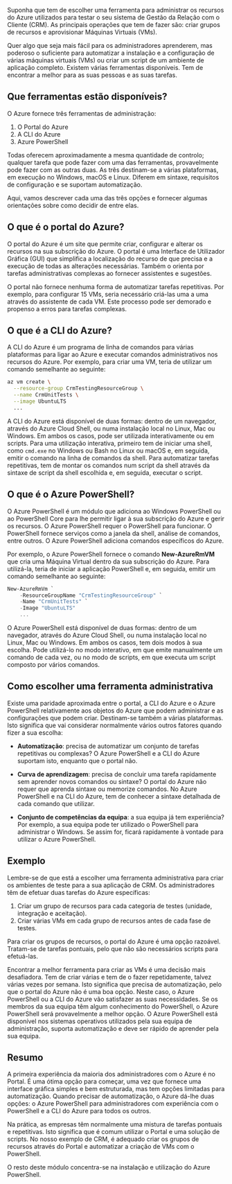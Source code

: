 Suponha que tem de escolher uma ferramenta para administrar os recursos do Azure utilizados para testar o seu sistema de Gestão da Relação com o Cliente (CRM). As principais operações que tem de fazer são: criar grupos de recursos e aprovisionar Máquinas Virtuais (VMs).

Quer algo que seja mais fácil para os administradores aprenderem, mas poderoso o suficiente para automatizar a instalação e a configuração de várias máquinas virtuais (VMs) ou criar um script de um ambiente de aplicação completo. Existem várias ferramentas disponíveis. Tem de encontrar a melhor para as suas pessoas e as suas tarefas.

## <a name="what-tools-are-available"></a>Que ferramentas estão disponíveis?
O Azure fornece três ferramentas de administração: 

1. O Portal do Azure 
2. A CLI do Azure
3. Azure PowerShell

Todas oferecem aproximadamente a mesma quantidade de controlo; qualquer tarefa que pode fazer com uma das ferramentas, provavelmente pode fazer com as outras duas. As três destinam-se a várias plataformas, em execução no Windows, macOS e Linux. Diferem em sintaxe, requisitos de configuração e se suportam automatização.

Aqui, vamos descrever cada uma das três opções e fornecer algumas orientações sobre como decidir de entre elas. 

## <a name="what-is-the-azure-portal"></a>O que é o portal do Azure?
O portal do Azure é um site que permite criar, configurar e alterar os recursos na sua subscrição do Azure. O portal é uma Interface de Utilizador Gráfica (GUI) que simplifica a localização do recurso de que precisa e a execução de todas as alterações necessárias. Também o orienta por tarefas administrativas complexas ao fornecer assistentes e sugestões.

O portal não fornece nenhuma forma de automatizar tarefas repetitivas. Por exemplo, para configurar 15 VMs, seria necessário criá-las uma a uma através do assistente de cada VM. Este processo pode ser demorado e propenso a erros para tarefas complexas. 

## <a name="what-is-the-azure-cli"></a>O que é a CLI do Azure?
A CLI do Azure é um programa de linha de comandos para várias plataformas para ligar ao Azure e executar comandos administrativos nos recursos do Azure. Por exemplo, para criar uma VM, teria de utilizar um comando semelhante ao seguinte:

```bash
az vm create \
  --resource-group CrmTestingResourceGroup \
  --name CrmUnitTests \
  --image UbuntuLTS
  ...
```

A CLI do Azure está disponível de duas formas: dentro de um navegador, através do Azure Cloud Shell, ou numa instalação local no Linux, Mac ou Windows. Em ambos os casos, pode ser utilizada interativamente ou em scripts. Para uma utilização interativa, primeiro tem de iniciar uma shell, como `cmd.exe` no Windows ou Bash no Linux ou macOS e, em seguida, emitir o comando na linha de comandos da shell. Para automatizar tarefas repetitivas, tem de montar os comandos num script da shell através da sintaxe de script da shell escolhida e, em seguida, executar o script.

## <a name="what-is-azure-powershell"></a>O que é o Azure PowerShell?
O Azure PowerShell é um módulo que adiciona ao Windows PowerShell ou ao PowerShell Core para lhe permitir ligar à sua subscrição do Azure e gerir os recursos. O Azure PowerShell requer o PowerShell para funcionar. O PowerShell fornece serviços como a janela da shell, análise de comandos, entre outros. O Azure PowerShell adiciona comandos específicos do Azure.

Por exemplo, o Azure PowerShell fornece o comando **New-AzureRmVM** que cria uma Máquina Virtual dentro da sua subscrição do Azure. Para utilizá-la, teria de iniciar a aplicação PowerShell e, em seguida, emitir um comando semelhante ao seguinte:

```powershell
New-AzureRmVm `
    -ResourceGroupName "CrmTestingResourceGroup" `
    -Name "CrmUnitTests" `
    -Image "UbuntuLTS"
    ...
```

O Azure PowerShell está disponível de duas formas: dentro de um navegador, através do Azure Cloud Shell, ou numa instalação local no Linux, Mac ou Windows. Em ambos os casos, tem dois modos à sua escolha. Pode utilizá-lo no modo interativo, em que emite manualmente um comando de cada vez, ou no modo de scripts, em que executa um script composto por vários comandos.

## <a name="how-to-choose-an-administrative-tool"></a>Como escolher uma ferramenta administrativa
Existe uma paridade aproximada entre o portal, a CLI do Azure e o Azure PowerShell relativamente aos objetos do Azure que podem administrar e as configurações que podem criar. Destinam-se também a várias plataformas. Isto significa que vai considerar normalmente vários outros fatores quando fizer a sua escolha:

- **Automatização**: precisa de automatizar um conjunto de tarefas repetitivas ou complexas? O Azure PowerShell e a CLI do Azure suportam isto, enquanto que o portal não.

- **Curva de aprendizagem**: precisa de concluir uma tarefa rapidamente sem aprender novos comandos ou sintaxe? O portal do Azure não requer que aprenda sintaxe ou memorize comandos. No Azure PowerShell e na CLI do Azure, tem de conhecer a sintaxe detalhada de cada comando que utilizar.

- **Conjunto de competências da equipa**: a sua equipa já tem experiência? Por exemplo, a sua equipa pode ter utilizado o PowerShell para administrar o Windows. Se assim for, ficará rapidamente à vontade para utilizar o Azure PowerShell.

## <a name="example"></a>Exemplo
Lembre-se de que está a escolher uma ferramenta administrativa para criar os ambientes de teste para a sua aplicação de CRM. Os administradores têm de efetuar duas tarefas do Azure específicas:

1. Criar um grupo de recursos para cada categoria de testes (unidade, integração e aceitação).
2. Criar várias VMs em cada grupo de recursos antes de cada fase de testes.

Para criar os grupos de recursos, o portal do Azure é uma opção razoável. Tratam-se de tarefas pontuais, pelo que não são necessários scripts para efetuá-las.

Encontrar a melhor ferramenta para criar as VMs é uma decisão mais desafiadora. Tem de criar várias e tem de o fazer repetidamente, talvez várias vezes por semana. Isto significa que precisa de automatização, pelo que o portal do Azure não é uma boa opção. Neste caso, o Azure PowerShell ou a CLI do Azure vão satisfazer as suas necessidades. Se os membros da sua equipa têm algum conhecimento do PowerShell, o Azure PowerShell será provavelmente a melhor opção. O Azure PowerShell está disponível nos sistemas operativos utilizados pela sua equipa de administração, suporta automatização e deve ser rápido de aprender pela sua equipa.

## <a name="summary"></a>Resumo
A primeira experiência da maioria dos administradores com o Azure é no Portal. É uma ótima opção para começar, uma vez que fornece uma interface gráfica simples e bem estruturada, mas tem opções limitadas para automatização. Quando precisar de automatização, o Azure dá-lhe duas opções: o Azure PowerShell para administradores com experiência com o PowerShell e a CLI do Azure para todos os outros.

Na prática, as empresas têm normalmente uma mistura de tarefas pontuais e repetitivas. Isto significa que é comum utilizar o Portal e uma solução de scripts. No nosso exemplo de CRM, é adequado criar os grupos de recursos através do Portal e automatizar a criação de VMs com o PowerShell.

O resto deste módulo concentra-se na instalação e utilização do Azure PowerShell.